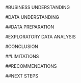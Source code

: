 #BUSINESS UNDERSTANDING

#DATA UNDERSTANDING

##DATA PREPARATION

#EXPLORATORY DATA ANALYSIS

#CONCLUSION

##LIMITATIONS

##RECOMMENDATIONS

##NEXT STEPS
